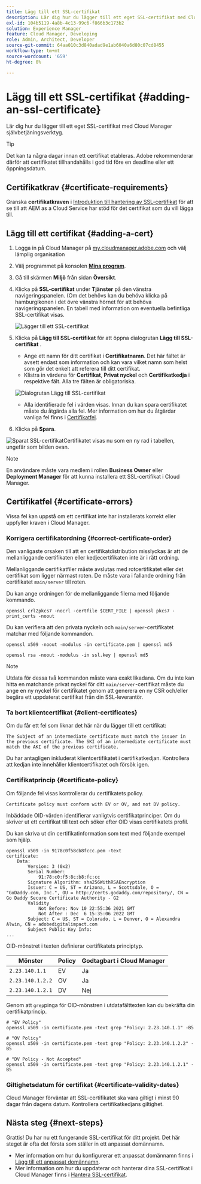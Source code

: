 ```yaml
---
title: Lägg till ett SSL-certifikat
description: Lär dig hur du lägger till ett eget SSL-certifikat med Cloud Manager självbetjäningsverktyg.
exl-id: 104b5119-4a8b-4c13-99c6-f866b3c173b2
solution: Experience Manager
feature: Cloud Manager, Developing
role: Admin, Architect, Developer
source-git-commit: 64aa010c3d840adad9e1ab6040a6d80c07cd8455
workflow-type: tm+mt
source-wordcount: '659'
ht-degree: 0%

---
```



# Lägg till ett SSL-certifikat {#adding-an-ssl-certificate}

Lär dig hur du lägger till ett eget SSL-certifikat med Cloud Manager självbetjäningsverktyg.

>[!TIP]
>
>Det kan ta några dagar innan ett certifikat etableras. Adobe rekommenderar därför att certifikatet tillhandahålls i god tid före en deadline eller ett öppningsdatum.

## Certifikatkrav {#certificate-requirements}

Granska **certifikatkraven** i [Introduktion till hantering av SSL-certifikat](/help/implementing/cloud-manager/managing-ssl-certifications/introduction.md#requirements) för att se till att AEM as a Cloud Service har stöd för det certifikat som du vill lägga till.

## Lägg till ett certifikat {#adding-a-cert}

1. Logga in på Cloud Manager på [my.cloudmanager.adobe.com](https://my.cloudmanager.adobe.com/) och välj lämplig organisation

1. Välj programmet på konsolen **[Mina program](/help/implementing/cloud-manager/navigation.md#my-programs)**.

1. Gå till skärmen **Miljö** från sidan **Översikt**.

1. Klicka på **SSL-certifikat** under **Tjänster** på den vänstra navigeringspanelen. (Om det behövs kan du behöva klicka på hamburgikonen i det övre vänstra hörnet för att behöva navigeringspanelen. En tabell med information om eventuella befintliga SSL-certifikat visas.

   ![Lägger till ett SSL-certifikat](/help/implementing/cloud-manager/assets/ssl/ssl-cert-1.png)

1. Klicka på **Lägg till SSL-certifikat** för att öppna dialogrutan **Lägg till SSL-certifikat** .

   * Ange ett namn för ditt certifikat i **Certifikatnamn**. Det här fältet är avsett endast som information och kan vara vilket namn som helst som gör det enkelt att referera till ditt certifikat.
   * Klistra in värdena för **Certifikat**, **Privat nyckel** och **Certifikatkedja** i respektive fält. Alla tre fälten är obligatoriska.

   ![Dialogrutan Lägg till SSL-certifikat](/help/implementing/cloud-manager/assets/ssl/ssl-cert-02.png)

   * Alla identifierade fel i värden visas. Innan du kan spara certifikatet måste du åtgärda alla fel.
Mer information om hur du åtgärdar vanliga fel finns i [Certifikatfel](#certificate-errors).

1. Klicka på **Spara**.

![Sparat SSL-certifikat](/help/implementing/cloud-manager/assets/ssl/ssl-cert-3.png)Certifikatet visas nu som en ny rad i tabellen, ungefär som bilden ovan.

>[!NOTE]
>
>En användare måste vara medlem i rollen **Business Owner** eller **Deployment Manager** för att kunna installera ett SSL-certifikat i Cloud Manager.

## Certifikatfel {#certificate-errors}

Vissa fel kan uppstå om ett certifikat inte har installerats korrekt eller uppfyller kraven i Cloud Manager.

### Korrigera certifikatordning {#correct-certificate-order}

Den vanligaste orsaken till att en certifikatdistribution misslyckas är att de mellanliggande certifikaten eller kedjecertifikaten inte är i rätt ordning.

Mellanliggande certifikatfiler måste avslutas med rotcertifikatet eller det certifikat som ligger närmast roten. De måste vara i fallande ordning från certifikatet `main/server` till roten.

Du kan ange ordningen för de mellanliggande filerna med följande kommando.

```shell
openssl crl2pkcs7 -nocrl -certfile $CERT_FILE | openssl pkcs7 -print_certs -noout
```

Du kan verifiera att den privata nyckeln och `main/server`-certifikatet matchar med följande kommandon.

```shell
openssl x509 -noout -modulus -in certificate.pem | openssl md5
```

```shell
openssl rsa -noout -modulus -in ssl.key | openssl md5
```

>[!NOTE]
>
>Utdata för dessa två kommandon måste vara exakt likadana. Om du inte kan hitta en matchande privat nyckel för ditt `main/server`-certifikat måste du ange en ny nyckel för certifikatet genom att generera en ny CSR och/eller begära ett uppdaterat certifikat från din SSL-leverantör.

### Ta bort klientcertifikat {#client-certificates}

Om du får ett fel som liknar det här när du lägger till ett certifikat:

```text
The Subject of an intermediate certificate must match the issuer in the previous certificate. The SKI of an intermediate certificate must match the AKI of the previous certificate.
```

Du har antagligen inkluderat klientcertifikatet i certifikatkedjan. Kontrollera att kedjan inte innehåller klientcertifikatet och försök igen.

### Certifikatprincip {#certificate-policy}

Om följande fel visas kontrollerar du certifikatets policy.

```text
Certificate policy must conform with EV or OV, and not DV policy.
```

Inbäddade OID-värden identifierar vanligtvis certifikatprinciper. Om du skriver ut ett certifikat till text och söker efter OID visas certifikatets profil.

Du kan skriva ut din certifikatinformation som text med följande exempel som hjälp.

```text
openssl x509 -in 9178c0f58cb8fccc.pem -text
certificate:
    Data:
        Version: 3 (0x2)
        Serial Number:
            91:78:c0:f5:8c:b8:fc:cc
        Signature Algorithm: sha256WithRSAEncryption
        Issuer: C = US, ST = Arizona, L = Scottsdale, O = "GoDaddy.com, Inc.", OU = http://certs.godaddy.com/repository/, CN = Go Daddy Secure Certificate Authority - G2
        Validity
            Not Before: Nov 10 22:55:36 2021 GMT
            Not After : Dec  6 15:35:06 2022 GMT
        Subject: C = US, ST = Colorado, L = Denver, O = Alexandra Alwin, CN = adobedigitalimpact.com
        Subject Public Key Info:
...
```

OID-mönstret i texten definierar certifikatets principtyp.

| Mönster | Policy | Godtagbart i Cloud Manager |
|---|---|---|
| `2.23.140.1.1` | EV | Ja |
| `2.23.140.1.2.2` | OV | Ja |
| `2.23.140.1.2.1` | DV | Nej |

Genom att `grep`pinga för OID-mönstren i utdatafälttexten kan du bekräfta din certifikatprincip.

```shell
# "EV Policy"
openssl x509 -in certificate.pem -text grep "Policy: 2.23.140.1.1" -B5

# "OV Policy"
openssl x509 -in certificate.pem -text grep "Policy: 2.23.140.1.2.2" -B5

# "DV Policy - Not Accepted"
openssl x509 -in certificate.pem -text grep "Policy: 2.23.140.1.2.1" -B5
```

### Giltighetsdatum för certifikat {#certificate-validity-dates}

Cloud Manager förväntar att SSL-certifikatet ska vara giltigt i minst 90 dagar från dagens datum. Kontrollera certifikatkedjans giltighet.

## Nästa steg {#next-steps}

Grattis! Du har nu ett fungerande SSL-certifikat för ditt projekt. Det här steget är ofta det första som ställer in ett anpassat domännamn.

* Mer information om hur du konfigurerar ett anpassat domännamn finns i [Lägg till ett anpassat domännamn](/help/implementing/cloud-manager/custom-domain-names/add-custom-domain-name.md).
* Mer information om hur du uppdaterar och hanterar dina SSL-certifikat i Cloud Manager finns i [Hantera SSL-certifikat](/help/implementing/cloud-manager/managing-ssl-certifications/managing-certificates.md).
